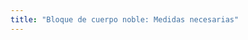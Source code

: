 ```yaml
---
title: "Bloque de cuerpo noble: Medidas necesarias"
---
```


<PatternMeasurements pattern='noble' />
